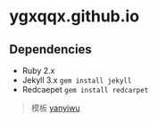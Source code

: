 # ygxqqx.github.io

## Dependencies

+ Ruby 2.x
+ Jekyll 3.x `gem install jekyll`
+ Redcaepet `gem install redcarpet` 
> 模板 [yanyiwu]



[yanyiwu]:https://github.com/yanyiwu
